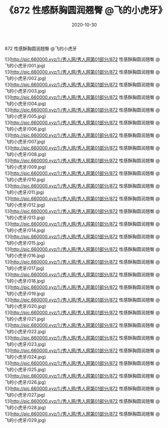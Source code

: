 ﻿---
layout: post
title:  《872 性感酥胸圆润翘臀 @飞的小虎牙》
date:   2020-10-30
img: http://pic.660000.xyz/1:/秀人网/秀人网第01部分/872 性感酥胸圆润翘臀 @飞的小虎牙/000.jpg
categories: [美女, 清纯, 唯美]
---

872 性感酥胸圆润翘臀 @飞的小虎牙

  ![](http://pic.660000.xyz/1:/秀人网/秀人网第01部分/872 性感酥胸圆润翘臀 @飞的小虎牙/001.jpg) <br> ![](http://pic.660000.xyz/1:/秀人网/秀人网第01部分/872 性感酥胸圆润翘臀 @飞的小虎牙/002.jpg) <br> ![](http://pic.660000.xyz/1:/秀人网/秀人网第01部分/872 性感酥胸圆润翘臀 @飞的小虎牙/003.jpg) <br> ![](http://pic.660000.xyz/1:/秀人网/秀人网第01部分/872 性感酥胸圆润翘臀 @飞的小虎牙/004.jpg) <br> ![](http://pic.660000.xyz/1:/秀人网/秀人网第01部分/872 性感酥胸圆润翘臀 @飞的小虎牙/005.jpg) <br> ![](http://pic.660000.xyz/1:/秀人网/秀人网第01部分/872 性感酥胸圆润翘臀 @飞的小虎牙/006.jpg) <br> ![](http://pic.660000.xyz/1:/秀人网/秀人网第01部分/872 性感酥胸圆润翘臀 @飞的小虎牙/007.jpg) <br> ![](http://pic.660000.xyz/1:/秀人网/秀人网第01部分/872 性感酥胸圆润翘臀 @飞的小虎牙/008.jpg) <br> ![](http://pic.660000.xyz/1:/秀人网/秀人网第01部分/872 性感酥胸圆润翘臀 @飞的小虎牙/009.jpg) <br> ![](http://pic.660000.xyz/1:/秀人网/秀人网第01部分/872 性感酥胸圆润翘臀 @飞的小虎牙/010.jpg) <br> ![](http://pic.660000.xyz/1:/秀人网/秀人网第01部分/872 性感酥胸圆润翘臀 @飞的小虎牙/011.jpg) <br> ![](http://pic.660000.xyz/1:/秀人网/秀人网第01部分/872 性感酥胸圆润翘臀 @飞的小虎牙/012.jpg) <br> ![](http://pic.660000.xyz/1:/秀人网/秀人网第01部分/872 性感酥胸圆润翘臀 @飞的小虎牙/013.jpg) <br> ![](http://pic.660000.xyz/1:/秀人网/秀人网第01部分/872 性感酥胸圆润翘臀 @飞的小虎牙/014.jpg) <br> ![](http://pic.660000.xyz/1:/秀人网/秀人网第01部分/872 性感酥胸圆润翘臀 @飞的小虎牙/015.jpg) <br> ![](http://pic.660000.xyz/1:/秀人网/秀人网第01部分/872 性感酥胸圆润翘臀 @飞的小虎牙/016.jpg) <br> ![](http://pic.660000.xyz/1:/秀人网/秀人网第01部分/872 性感酥胸圆润翘臀 @飞的小虎牙/017.jpg) <br> ![](http://pic.660000.xyz/1:/秀人网/秀人网第01部分/872 性感酥胸圆润翘臀 @飞的小虎牙/018.jpg) <br> ![](http://pic.660000.xyz/1:/秀人网/秀人网第01部分/872 性感酥胸圆润翘臀 @飞的小虎牙/019.jpg) <br> ![](http://pic.660000.xyz/1:/秀人网/秀人网第01部分/872 性感酥胸圆润翘臀 @飞的小虎牙/020.jpg) <br> ![](http://pic.660000.xyz/1:/秀人网/秀人网第01部分/872 性感酥胸圆润翘臀 @飞的小虎牙/021.jpg) <br> ![](http://pic.660000.xyz/1:/秀人网/秀人网第01部分/872 性感酥胸圆润翘臀 @飞的小虎牙/022.jpg) <br> ![](http://pic.660000.xyz/1:/秀人网/秀人网第01部分/872 性感酥胸圆润翘臀 @飞的小虎牙/023.jpg) <br> ![](http://pic.660000.xyz/1:/秀人网/秀人网第01部分/872 性感酥胸圆润翘臀 @飞的小虎牙/024.jpg) <br> ![](http://pic.660000.xyz/1:/秀人网/秀人网第01部分/872 性感酥胸圆润翘臀 @飞的小虎牙/025.jpg) <br> ![](http://pic.660000.xyz/1:/秀人网/秀人网第01部分/872 性感酥胸圆润翘臀 @飞的小虎牙/026.jpg) <br> ![](http://pic.660000.xyz/1:/秀人网/秀人网第01部分/872 性感酥胸圆润翘臀 @飞的小虎牙/027.jpg) <br> ![](http://pic.660000.xyz/1:/秀人网/秀人网第01部分/872 性感酥胸圆润翘臀 @飞的小虎牙/028.jpg) <br> ![](http://pic.660000.xyz/1:/秀人网/秀人网第01部分/872 性感酥胸圆润翘臀 @飞的小虎牙/029.jpg) <br>